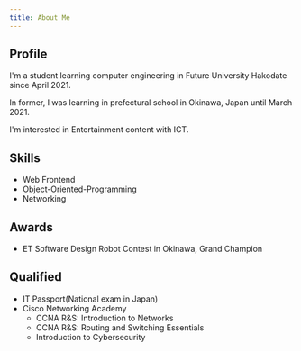 ```yaml
---
title: About Me
---
```


## Profile

I'm a student learning computer engineering in Future University Hakodate since April 2021.

In former, I was learning in prefectural school in Okinawa, Japan until March 2021.

I'm interested in Entertainment content with ICT.

## Skills

- Web Frontend
- Object-Oriented-Programming
- Networking

## Awards

- ET Software Design Robot Contest in Okinawa, Grand Champion

## Qualified

- IT Passport(National exam in Japan)
- Cisco Networking Academy
  - CCNA R&S: Introduction to Networks
  - CCNA R&S: Routing and Switching Essentials
  - Introduction to Cybersecurity
